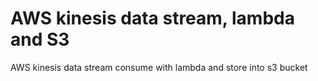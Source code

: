 # AWS kinesis data stream, lambda and S3
AWS kinesis data stream consume with lambda and store into s3 bucket
